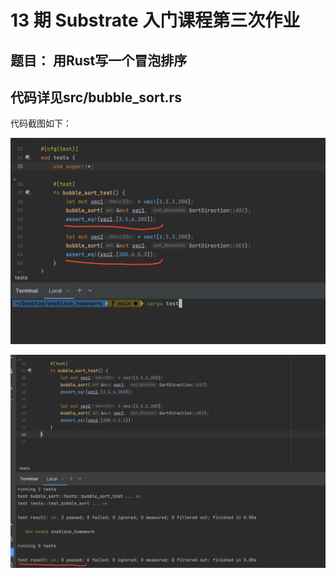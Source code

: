 # 13 期 Substrate 入门课程第三次作业
## 题目： 用Rust写一个冒泡排序
## 代码详见src/bubble_sort.rs

代码截图如下：

![./WX20231110-024313@2x.png](./WX20231110-024313@2x.png)

![./WX20231110-024402@2x.png](./WX20231110-024402@2x.png)

